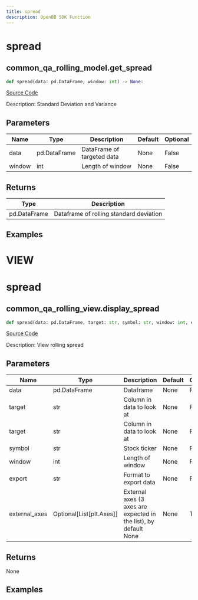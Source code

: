 ```yaml
---
title: spread
description: OpenBB SDK Function
---
```

# spread

## common_qa_rolling_model.get_spread

```python
def spread(data: pd.DataFrame, window: int) -> None:
```
[Source Code](https://github.com/OpenBB-finance/OpenBBTerminal/tree/main/openbb_terminal/common/quantitative_analysis/rolling_model.py#L41)

Description: Standard Deviation and Variance

## Parameters

| Name | Type | Description | Default | Optional |
| ---- | ---- | ----------- | ------- | -------- |
| data | pd.DataFrame | DataFrame of targeted data | None | False |
| window | int | Length of window | None | False |

## Returns

| Type | Description |
| ---- | ----------- |
| pd.DataFrame | Dataframe of rolling standard deviation |

## Examples




# VIEW

# spread

## common_qa_rolling_view.display_spread

```python
def spread(data: pd.DataFrame, target: str, symbol: str, window: int, export: str, external_axes: Union[List[matplotlib.axes._axes.Axes], NoneType]) -> None:
```
[Source Code](https://github.com/OpenBB-finance/OpenBBTerminal/tree/main/openbb_terminal/common/quantitative_analysis/rolling_view.py#L135)

Description: View rolling spread

## Parameters

| Name | Type | Description | Default | Optional |
| ---- | ---- | ----------- | ------- | -------- |
| data | pd.DataFrame | Dataframe | None | False |
| target | str | Column in data to look at | None | False |
| target | str | Column in data to look at | None | False |
| symbol | str | Stock ticker | None | False |
| window | int | Length of window | None | False |
| export | str | Format to export data | None | False |
| external_axes | Optional[List[plt.Axes]] | External axes (3 axes are expected in the list), by default None | None | True |

## Returns

None

## Examples

